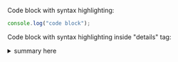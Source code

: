 Code block with syntax highlighting:

~~~js
console.log("code block");
~~~

Code block with syntax highlighting inside "details" tag:

<details>
<summary>summary here</summary>
 
~~~js
console.log("details here");
~~~

</details> 

